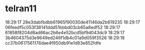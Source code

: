 # telran11
18:29:17
28e3dabfbdbb61965f90030de41146da2b619235
18:29:17
06feedf5c053f38141ddd51bbbd03cb65a8edf52
18:29:17
61858f8204d8ad66ac2b6e4e52bcd5bf9d043dc9
18:29:17
3b4604375d3e9649ed246f1db4c01a9d059f3526
18:29:18
cc37b0617561176dae4f950db91e1d83e852fdfe
